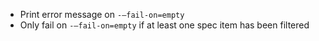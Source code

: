   - Print error message on `-—fail-on=empty`
  - Only fail on `-—fail-on=empty` if at least one spec item has been filtered
